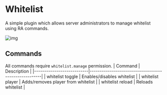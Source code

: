 # Whitelist
A simple plugin which allows server administrators to manage whitelist using RA commands.

![img](https://img.shields.io/github/downloads/Liassid/Whitelist/total)

## Commands
All commands require `whitelist.manage` permission.
| Command                   | Description                                          |
|---------------------------|------------------------------------------------------|
| whitelist toggle          | Enables/disables whitelist                           |
| whitelist player <UserID> | Adds/removes player from whitelist                   |
| whitelist reload          | Reloads whitelist                                    |
